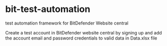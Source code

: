 # bit-test-automation
test automation framework for BitDefender Website central

Create a test account in BitDefender website central by signing up and add the account email and password credentials to valid data in Data.xlsx file 
